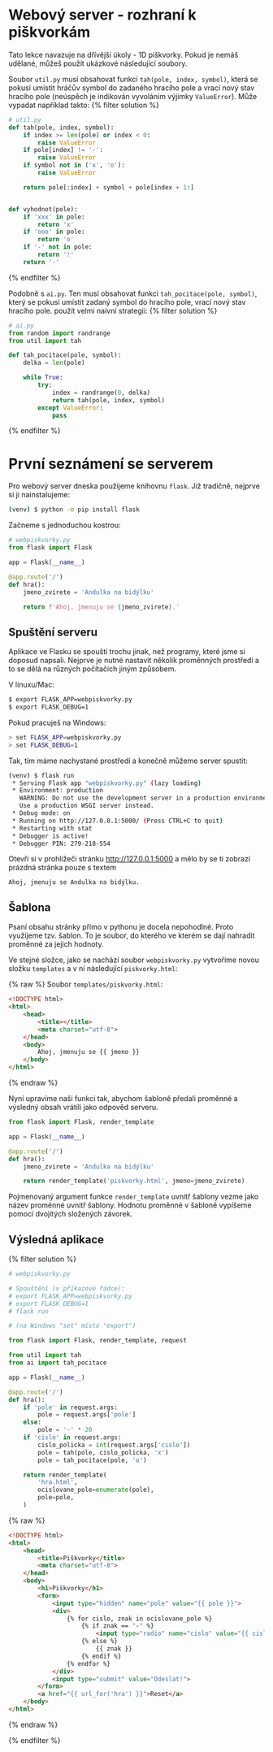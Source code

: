 # Webový server - rozhraní k piškvorkám

Tato lekce navazuje na dřívější úkoly - 1D piškvorky. Pokud je nemáš udělané,
můžeš použít ukázkové následující soubory.

Soubor `util.py` musí obsahovat funkci `tah(pole, index, symbol)`, která se
pokusí umístit hráčův symbol do zadaného hracího pole a vrací nový stav hracího
pole (neúspěch je indikován vyvoláním výjimky `ValueError`). Může vypadat
například takto:
{% filter solution %}
```python
# util.py
def tah(pole, index, symbol):
    if index >= len(pole) or index < 0:
        raise ValueError
    if pole[index] != '-':
        raise ValueError
    if symbol not in ('x', 'o'):
        raise ValueError

    return pole[:index] + symbol + pole[index + 1:]


def vyhodnot(pole):
    if 'xxx' in pole:
        return 'x'
    if 'ooo' in pole:
        return 'o'
    if '-' not in pole:
        return '!'
    return '-'
```
{% endfilter %}

Podobně s `ai.py`. Ten musí obsahovat funkci `tah_pocitace(pole, symbol)`, který
se pokusí umístit zadaný symbol do hracího pole, vrací nový stav hracího pole.
použít velmi naivní strategii:
{% filter solution %}
```python
# ai.py
from random import randrange
from util import tah

def tah_pocitace(pole, symbol):
    delka = len(pole)

    while True:
        try:
            index = randrange(0, delka)
            return tah(pole, index, symbol)
        except ValueError:
            pass
```
{% endfilter %}


# První seznámení se serverem

Pro webový server dneska použijeme knihovnu `flask`. Již tradičně, nejprve si ji
nainstalujeme:

```bash
(venv) $ python -m pip install flask
```

Začneme s jednoduchou kostrou:
```python
# webpiskvorky.py
from flask import Flask

app = Flask(__name__)

@app.route('/')
def hra():
    jmeno_zvirete = 'Andulka na bidýlku'

    return f'Ahoj, jmenuju se {jmeno_zvirete}.'
```

## Spuštění serveru

Aplikace ve Flasku se spouští trochu jinak, než programy, které jsme si doposud
napsali.  Nejprve je nutné nastavit několik proměnných prostředí a to se dělá na
různých počítačích jiným způsobem.

V linuxu/Mac:
```bash
$ export FLASK_APP=webpiskvorky.py
$ export FLASK_DEBUG=1
```

Pokud pracuješ na Windows:
```bash
> set FLASK_APP=webpiskvorky.py
> set FLASK_DEBUG=1
```

Tak, tím máme nachystané prostředí a konečně můžeme server spustit:
```bash
(venv) $ flask run
 * Serving Flask app "webpiskvorky.py" (lazy loading)
 * Environment: production
   WARNING: Do not use the development server in a production environment.
   Use a production WSGI server instead.
 * Debug mode: on
 * Running on http://127.0.0.1:5000/ (Press CTRL+C to quit)
 * Restarting with stat
 * Debugger is active!
 * Debugger PIN: 279-218-554
```

Otevři si v prohlížeči stránku http://127.0.0.1:5000 a mělo by se ti zobrazi
prázdná stránka pouze s textem
```
Ahoj, jmenuju se Andulka na bidýlku.
```

## Šablona

Psaní obsahu stránky přímo v pythonu je docela nepohodlné. Proto využijeme tzv.
šablon. To je soubor, do kterého ve kterém se dají nahradit proměnné za jejich
hodnoty.

Ve stejné složce, jako se nachází soubor `webpiskvorky.py` vytvoříme novou
složku `templates` a v ní následující `piskvorky.html`:

{% raw %}
Soubor `templates/piskvorky.html`:
```html
<!DOCTYPE html>
<html>
    <head>
        <title></title>
        <meta charset="utf-8">
    </head>
    <body>
        Ahoj, jmenuju se {{ jmeno }}
    </body>
</html>
```
{% endraw %}

Nyní upravíme naši funkci tak, abychom šabloně předali proměnné a výsledný obsah
vrátili jako odpověd serveru.

```python
from flask import Flask, render_template

app = Flask(__name__)

@app.route('/')
def hra():
    jmeno_zvirete = 'Andulka na bidýlku'

    return render_template('piskvorky.html', jmeno=jmeno_zvirete)
```

Pojmenovaný argument funkce `render_template` uvnitř šablony vezme jako název
proměnné uvnitř šablony. Hodnotu proměnné v šabloně vypíšeme pomocí dvojitých
složených závorek.













## Výsledná aplikace

{% filter solution %}
```python
# webpiskvorky.py

# Spouštění (v příkazové řádce):
# export FLASK_APP=webpiskvorky.py
# export FLASK_DEBUG=1
# flask run

# (na Windows "set" místo "export")

from flask import Flask, render_template, request

from util import tah
from ai import tah_pocitace

app = Flask(__name__)

@app.route('/')
def hra():
    if 'pole' in request.args:
        pole = request.args['pole']
    else:
        pole = '-' * 20
    if 'cislo' in request.args:
        cislo_policka = int(request.args['cislo'])
        pole = tah(pole, cislo_policka, 'x')
        pole = tah_pocitace(pole, 'o')

    return render_template(
        'hra.html',
        ocislovane_pole=enumerate(pole),
        pole=pole,
    )
```

{% raw %}
```html
<!DOCTYPE html>
<html>
    <head>
        <title>Piškvorky</title>
        <meta charset="utf-8">
    </head>
    <body>
        <h1>Piškvorky</h1>
        <form>
            <input type="hidden" name="pole" value="{{ pole }}">
            <div>
                {% for cislo, znak in ocislovane_pole %}
                    {% if znak == '-' %}
                        <input type="radio" name="cislo" value="{{ cislo }}">
                    {% else %}
                        {{ znak }}
                    {% endif %}
                {% endfor %}
            </div>
            <input type="submit" value="Odeslat!">
        </form>
        <a href="{{ url_for('hra') }}">Reset</a>
    </body>
</html>
```
{% endraw %}

{% endfilter %}
